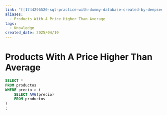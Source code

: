 ```yaml
---
link: "[[1744296520-sql-practice-with-dummy-database-created-by-deepseek|SQL Practice Deepseek]]"
aliases:
  - Products With A Price Higher Than Average
tags:
  - Knowledge
created_date: 2025/04/10
---
```

# Products With A Price Higher Than Average
```SQL
SELECT *
FROM productos
WHERE precio > (
	SELECT AVG(precio)
	FROM productos
)
;
```
